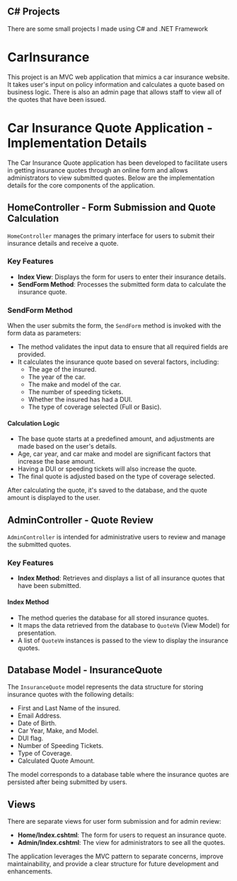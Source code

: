 ## C# Projects
There are some small projects I made using C# and .NET Framework
# CarInsurance
This project is an MVC web application that mimics a car insurance website. It takes user's input on policy information and calculates a quote based on business logic. There is also an admin page that allows staff to view all of the quotes that have been issued.

# Car Insurance Quote Application - Implementation Details

The Car Insurance Quote application has been developed to facilitate users in getting insurance quotes through an online form and allows administrators to view submitted quotes. Below are the implementation details for the core components of the application.

## HomeController - Form Submission and Quote Calculation

`HomeController` manages the primary interface for users to submit their insurance details and receive a quote.

### Key Features

- **Index View**: Displays the form for users to enter their insurance details.
- **SendForm Method**: Processes the submitted form data to calculate the insurance quote.

### SendForm Method

When the user submits the form, the `SendForm` method is invoked with the form data as parameters:

- The method validates the input data to ensure that all required fields are provided.
- It calculates the insurance quote based on several factors, including:
  - The age of the insured.
  - The year of the car.
  - The make and model of the car.
  - The number of speeding tickets.
  - Whether the insured has had a DUI.
  - The type of coverage selected (Full or Basic).

#### Calculation Logic

- The base quote starts at a predefined amount, and adjustments are made based on the user's details.
- Age, car year, and car make and model are significant factors that increase the base amount.
- Having a DUI or speeding tickets will also increase the quote.
- The final quote is adjusted based on the type of coverage selected.

After calculating the quote, it's saved to the database, and the quote amount is displayed to the user.

## AdminController - Quote Review

`AdminController` is intended for administrative users to review and manage the submitted quotes.

### Key Features

- **Index Method**: Retrieves and displays a list of all insurance quotes that have been submitted.

#### Index Method

- The method queries the database for all stored insurance quotes.
- It maps the data retrieved from the database to `QuoteVm` (View Model) for presentation.
- A list of `QuoteVm` instances is passed to the view to display the insurance quotes.

## Database Model - InsuranceQuote

The `InsuranceQuote` model represents the data structure for storing insurance quotes with the following details:

- First and Last Name of the insured.
- Email Address.
- Date of Birth.
- Car Year, Make, and Model.
- DUI flag.
- Number of Speeding Tickets.
- Type of Coverage.
- Calculated Quote Amount.

The model corresponds to a database table where the insurance quotes are persisted after being submitted by users.

## Views

There are separate views for user form submission and for admin review:

- **Home/Index.cshtml**: The form for users to request an insurance quote.
- **Admin/Index.cshtml**: The view for administrators to see all the quotes.

The application leverages the MVC pattern to separate concerns, improve maintainability, and provide a clear structure for future development and enhancements.

